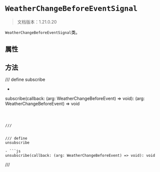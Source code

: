# `WeatherChangeBeforeEventSignal`

> 文档版本：1.21.0.20

`WeatherChangeBeforeEventSignal`类。

## 属性

## 方法

/// define
subscribe

- ```js
subscribe(callback: (arg: WeatherChangeBeforeEvent) => void): (arg: WeatherChangeBeforeEvent) => void
```



///


/// define
unsubscribe

- ```js
unsubscribe(callback: (arg: WeatherChangeBeforeEvent) => void): void
```



///

